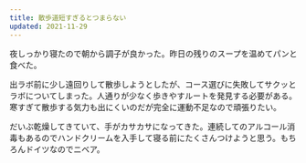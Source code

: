 ```yaml
---
title: 散歩道短すぎるとつまらない
updated: 2021-11-29
---
```


夜しっかり寝たので朝から調子が良かった。昨日の残りのスープを温めてパンと食べた。

出ラボ前に少し遠回りして散歩しようとしたが、コース選びに失敗してサクッとラボについてしまった。人通りが少なく歩きやすルートを発見する必要がある。寒すぎて散歩する気力も出にくいのだが完全に運動不足なので頑張りたい。

だいぶ乾燥してきていて、手がカサカサになってきた。連続してのアルコール消毒もあるのでハンドクリームを入手して寝る前にたくさんつけようと思う。もちろんドイツなのでニベア。
